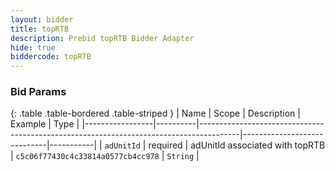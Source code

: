 ```yaml
---
layout: bidder
title: topRTB
description: Prebid topRTB Bidder Adapter
hide: true
biddercode: topRTB
---
```



### Bid Params

{: .table .table-bordered .table-striped }
| Name            | Scope    | Description                                                                            | Example                     | Type      |
|-----------------|----------|----------------------------------------------------------------------------------------|-----------------------------|-----------|
| `adUnitId`   | required | adUnitId  associated with topRTB                                                      | `c5c06f77430c4c33814a0577cb4cc978`                         | `String` |
